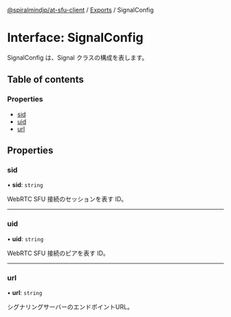 [@spiralmindjp/at-sfu-client](../README.md) / [Exports](../modules.md) / SignalConfig

# Interface: SignalConfig

SignalConfig は、Signal クラスの構成を表します。

## Table of contents

### Properties

- [sid](SignalConfig.md#sid)
- [uid](SignalConfig.md#uid)
- [url](SignalConfig.md#url)

## Properties

### sid

• **sid**: `string`

WebRTC SFU 接続のセッションを表す ID。

___

### uid

• **uid**: `string`

WebRTC SFU 接続のピアを表す ID。

___

### url

• **url**: `string`

シグナリングサーバーのエンドポイントURL。
